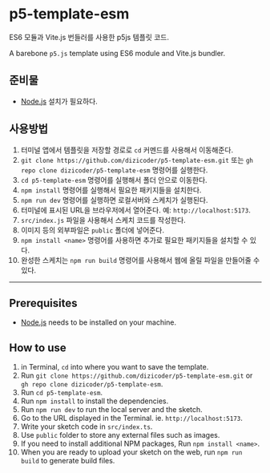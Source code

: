 # p5-template-esm

ES6 모듈과 Vite.js 번들러를 사용한 p5js 템플릿 코드.

A barebone `p5.js` template using ES6 module and Vite.js bundler.

## 준비물

- [Node.js](https://nodejs.org/en) 설치가 필요하다.

## 사용방법

1. 터미널 앱에서 템플릿을 저장할 경로로 `cd` 커멘드를 사용해서 이동해준다.
2. `git clone https://github.com/dizicoder/p5-template-esm.git` 또는 `gh repo clone dizicoder/p5-template-esm` 명령어를 실행한다.
3. `cd p5-template-esm` 명령어를 실행해서 폴더 안으로 이동한다.
4. `npm install` 명령어를 실행해서 필요한 패키지들을 설치한다.
5. `npm run dev` 명령어를 실행하면 로컬서버와 스케치가 실행된다.
6. 터미널에 표시된 URL을 브라우저에서 열어준다. 예: `http://localhost:5173`.
7. `src/index.js` 파일을 사용해서 스케치 코드를 작성한다.
8. 이미지 등의 외부파일은 `public` 폴더에 넣어준다.
9. `npm install <name>` 명령어를 사용하면 추가로 필요한 패키지들을 설치할 수 있다.
10. 완성한 스케치는 `npm run build` 명령어를 사용해서 웹에 올릴 파일을 만들어줄 수 있다.

---

## Prerequisites

- [Node.js](https://nodejs.org/en) needs to be installed on your machine.

## How to use

1. in Terminal, `cd` into where you want to save the template.
2. Run `git clone https://github.com/dizicoder/p5-template-esm.git` or `gh repo clone dizicoder/p5-template-esm`.
3. Run `cd p5-template-esm`.
4. Run `npm install` to install the dependencies.
5. Run `npm run dev` to run the local server and the sketch.
6. Go to the URL displayed in the Terminal. ie. `http://localhost:5173`.
7. Write your sketch code in `src/index.ts`.
8. Use `public` folder to store any external files such as images.
9. If you need to install additional NPM packages, Run `npm install <name>`.
10. When you are ready to upload your sketch on the web, run `npm run build` to generate build files.
